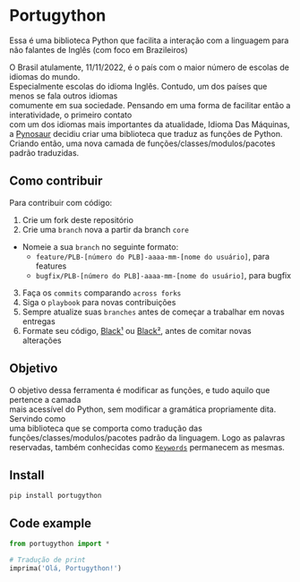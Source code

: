# Portugython
Essa é uma biblioteca Python que facilita a interação com a linguagem para não falantes de Inglês (com foco em Brazileiros)

O Brasil atulamente, 11/11/2022, é o país com o maior número de escolas de idiomas do mundo. \
Especialmente escolas do idioma Inglês. Contudo, um dos países que menos se fala outros idiomas \
comumente em sua sociedade. Pensando em uma forma de facilitar então a interatividade, o primeiro contato \
com um dos idiomas mais importantes da atualidade, Idioma Das Máquinas, a [Pynosaur](https://byteram.co/spin-offs/pynosaur/) decidiu criar uma biblioteca
que traduz as funções de Python. Criando então, uma nova camada de funções/classes/modulos/pacotes padrão traduzidas.


## Como contribuir

Para contribuir com código:

1. Crie um fork deste repositório
2. Crie uma `branch` nova a partir da branch `core`
  * Nomeie a sua `branch` no seguinte formato:
    - `feature/PLB-[número do PLB]-aaaa-mm-[nome do usuário]`, para features
    - `bugfix/PLB-[número do PLB]-aaaa-mm-[nome do usuário]`, para bugfix
3. Faça os `commits` comparando `across forks`
4. Siga o `playbook` para novas contribuições
5. Sempre atualize suas `branches` antes de começar a trabalhar em novas entregas
6. Formate seu código, [Black¹](https://pypi.org/project/black/) ou [Black²](https://gist.github.com/victorkolis/b1632e443e8f09e5d5addbc3619c0df6), antes de comitar novas alterações

## Objetivo
O objetivo dessa ferramenta é modificar as funções, e tudo aquilo que pertence a camada \
mais acessível do Python, sem modificar a gramática propriamente dita. Servindo como \
uma biblioteca que se comporta como tradução das funções/classes/modulos/pacotes padrão da linguagem.
Logo as palavras reservadas, também conhecidas como [`Keywords`](https://docs.python.org/pt-br/3/library/keyword.html) 
permanecem as mesmas.

## Install 
`pip install portugython`

## Code example

```python
from portugython import *

# Tradução de print
imprima('Olá, Portugython!')
```
